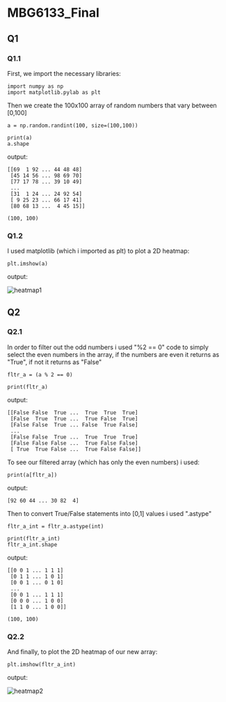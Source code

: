 # MBG6133_Final
## Q1
### Q1.1
First, we import the necessary libraries:
```
import numpy as np
import matplotlib.pylab as plt
```
Then we create the 100x100 array of random numbers that vary between [0,100]
```
a = np.random.randint(100, size=(100,100))
```
```
print(a)
a.shape
```
output:
```
[[69  1 92 ... 44 48 48]
 [45 14 56 ... 98 69 70]
 [77 17 78 ... 39 10 49]
 ...
 [31  1 24 ... 24 92 54]
 [ 9 25 23 ... 66 17 41]
 [80 68 13 ...  4 45 15]]

(100, 100)
```

### Q1.2

I used matplotlib (which i imported as plt) to plot a 2D heatmap:
```
plt.imshow(a)
```
output:

![heatmap1](https://user-images.githubusercontent.com/95715986/150211843-325bc2fc-6ca9-43a5-8fde-8ecc526ddf8f.png)

## Q2
### Q2.1
In order to filter out the odd numbers i used "%2 == 0" code to simply select the even numbers in the array, 
if the numbers are even it returns as "True", if not it returns as "False"
```
fltr_a = (a % 2 == 0)
```
```
print(fltr_a)
```
output:
```
[[False False  True ...  True  True  True]
 [False  True  True ...  True False  True]
 [False False  True ... False  True False]
 ...
 [False False  True ...  True  True  True]
 [False False False ...  True False False]
 [ True  True False ...  True False False]]
 ```
To see our filtered array (which has only the even numbers) i used: 
```
print(a[fltr_a])
```
output:
```
[92 60 44 ... 30 82  4]
```
Then to convert True/False statements into [0,1] values i used ".astype"
```
fltr_a_int = fltr_a.astype(int)
```
```
print(fltr_a_int)
fltr_a_int.shape
```
output:
```
[[0 0 1 ... 1 1 1]
 [0 1 1 ... 1 0 1]
 [0 0 1 ... 0 1 0]
 ...
 [0 0 1 ... 1 1 1]
 [0 0 0 ... 1 0 0]
 [1 1 0 ... 1 0 0]]

(100, 100)
```
### Q2.2
And finally, to plot the 2D heatmap of our new array:
```
plt.imshow(fltr_a_int)
```
output:

![heatmap2](https://user-images.githubusercontent.com/95715986/150214795-0d2b52d5-6cc8-49d0-89c5-078459282125.png)

